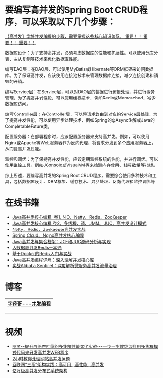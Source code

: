 
# 要编写高并发的Spring Boot CRUD程序，可以采取以下几个步骤：


[【高并发】学好并发编程的步骤，需要掌握这些核心知识体系。 重要！！ 重要！！ 重要！！  ](https://mp.weixin.qq.com/s?__biz=Mzg4MjU0OTM1OA==&mid=2247489161&idx=1&sn=4e5cb69ffd54e4bc083191dc44313d95&chksm=cf55a188f822289e0e2184932c3244bd3016c0011ce6b3865e219bdf372149cfc8d9a9653854&token=776659970&lang=zh_CN#rd)

数据库设计：为了支持高并发，必须考虑数据库的性能和扩展性。可以使用分库分表、主从复制等技术来优化数据库性能。

编写DAO层：在DAO层，可以使用MyBatis或Hibernate等ORM框架来访问数据库。为了保证高并发，应该使用连接池技术来管理数据库连接，减少连接创建和销毁的开销。

编写Service层：在Service层，可以对DAO层的数据进行逻辑处理，并进行事务管理。为了提高并发性能，可以使用缓存技术，例如Redis或Memcached，减少数据库访问。

编写Controller层：在Controller层，可以将请求路由到对应的Service层处理。为了提高并发性能，可以使用异步处理技术，例如Spring的@Async注解或Java的CompletableFuture类。

配置服务器：在部署程序时，应该配置服务器来支持高并发。例如，可以使用Nginx或Apache等Web服务器作为反向代理，将请求分发到多个应用服务器上，从而提高并发性能。

监控和调优：为了保持高并发性能，应该定期监控系统的性能，并进行调优。可以使用监控工具，例如JConsole或VisualVM等来检测内存使用、线程数量等指标。

综上所述，要编写高并发的Spring Boot CRUD程序，需要综合使用多种技术和工具，包括数据库设计、ORM框架、缓存技术、异步处理、反向代理和监控调优等

# 在线书籍
* [Java高并发核心编程. 卷1, NIO、Netty、Redis、ZooKeeper](https://weread.qq.com/web/reader/e6d323b0723b6029e6d1c55)
* [Java高并发核心编程.卷2，多线程、锁、JMM、JUC、高并发设计模式](https://weread.qq.com/web/reader/9b93254072456ac19b9a176)
* [Netty、Redis、Zookeeper高并发实战](https://weread.qq.com/web/reader/1e732510718f63a11e7dee2)
* [Spring Cloud、Nginx高并发核心编程](https://weread.qq.com/web/reader/a2032080720a3143a204cce)
* [Java高并发与集合框架：JCF和JUC源码分析与实现](https://weread.qq.com/web/reader/a1d32580813ab6e8bg015744)
* [大数据高并发Redis一本通](https://weread.qq.com/web/reader/f2032c2072792dd3f200695)
* [基于Docker的Redis入门与实战](https://weread.qq.com/web/reader/f2932520725d0bbff2948bc)
* [Java高并发编程详解：深入理解并发核心库](https://weread.qq.com/web/reader/30b3225071eeefb430bb397)
* [实战Alibaba Sentinel：深度解析微服务高并发流量治理](https://weread.qq.com/web/reader/19132860813ab6d85g019c35)


# 博客

[字母哥---并发编程](https://mp.weixin.qq.com/mp/appmsgalbum?__biz=MzU0NDU5MTk1MQ==&action=getalbum&album_id=1576334194996232194#wechat_redirect)|
---|

---
# 视频
* [图灵--提升百倍吞吐量的多线程性能优化实战---一步一步教你怎样用多线程模式代码来开发高并发WEB程序](https://www.youtube.com/watch?v=_QQ3sxftM7A&t=509s)
* [2小时教你处理网站高并发问题](https://www.youtube.com/watch?v=hXlYe3yPo5g)
* [互联网“三高”架构实践：高可用 , 高性能 , 高并发](https://www.youtube.com/watch?v=IYsyRtHv_Is&t=4597s)
* [亿万级高并发分布式系统架构](https://www.youtube.com/@user-px5ls5xo6p/videos)
